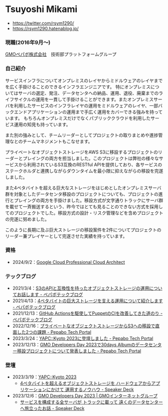# Tsuyoshi Mikami

 - https://twitter.com/rsym1290/
 - https://rsym1290.hatenablog.jp/

### 現職(2016年9月〜)

[GMOペパボ株式会社](https://pepabo.com/)　技術部プラットフォームグループ

### 自己紹介

サービスインフラについてオンプレミスのレイヤからミドルウェアのレイヤまでを広く手掛けることのできるインフラエンジニアです。
特にオンプレミスについてはサーバの選定、発注、データセンタへの納品、運用、退役、廃棄までのライフサイクルの運用を一貫して手掛けることができます。またオンプレミスサーバを利用したサービスのインフラレイヤの運用をミドルウェアのレイヤ、一部バックエンドアプリケーションの運用まで手広く運用をカバーできる強みを持っています。
もちろんオンプレミスだけでなくパブリッククラウドを利用したサービス運用の知見も持っています。

また別の強みとして、チームリーダーとしてプロジェクトの取りまとめや進捗管理なとのチームマネジメントもこなせます。

プライベートなオブジェクトストレージをAWS S3に移設するプロジェクトのリーダーとプレイングの両方を担当しました。このプロジェクトは弊社の様々なサービスから利用されているS3互換のRESTful APIを提供しており、各サービスのステークホルダと連携しながらダウンタイムを最小限に抑えながらの移設を完遂しました。

また4ペタバイトを超える巨大なストレージをはじめとしたオンプレミスサーバ群を対象としたデータセンタ移設のプロジェクトについても、プロジェクトの進行とプレイングの両方を手掛けました。移設方式が文字通りトラックにサーバ群を載せて一斉搬送するという、昨今ではとても見ることのできない方式を採用してのプロジェクトでした。移設方式の設計・リスク管理などを含めプロジェクトの完遂に努めました。

このように長期に及ぶ巨大ストレージの移設案件を2件についてプロジェクトのリーダー兼プレイヤーとして完遂させた実績を持っています。

### 資格

 - 2024/9/2：[Google Cloud Professional Cloud Architect](https://www.credly.com/badges/a7d54a8b-ef65-4015-8d37-5409ab841411/public_url)

### テックブログ

 - 2021/3/4：[S3のAPIと互換性を持ったオブジェクトストレージの運用についてお話します \- ペパボテックブログ](https://tech.pepabo.com/2021/03/04/about-bayt/)
 - 2021/4/13：[4ペタバイトの巨大ストレージを支える運用について紹介します \- ペパボテックブログ](https://tech.pepabo.com/2021/04/13/storage_management/)
 - 2021/12/13：[GitHub Actionsを駆使してPuppetのCIを改善してきた道のり \- ペパボテックブログ](https://tech.pepabo.com/2021/12/13/puppet-ci/)
 - 2022/12/16：[プライベートなオブジェクトストレージからS3への移設で直面した2つの課題 \- Pepabo Tech Portal](https://tech.pepabo.com/2022/12/16/bayt-to-s3-goope/)
 - 2023/3/24：[YAPC::Kyoto 2023に登壇しました \- Pepabo Tech Portal](https://tech.pepabo.com/2023/03/24/yapc-kyoto-2023/)
 - 2023/12/13：[GMO Developers Day 2023で30days Albumのデータセンター移設プロジェクトについて発表しました \- Pepabo Tech Portal](https://tech.pepabo.com/2023/12/13/gmodevday-2023-infra/)

### 登壇

 - 2023/3/19：[YAPC::Kyoto 2023](https://yapcjapan.org/2023kyoto/)
   - [4ペタバイトを超えるオブジェクトストレージを ハードウェアからアプリケーションにかけて 運用するノウハウ \- Speaker Deck](https://speakerdeck.com/rsym1290/4petabaitowochao-eruobuziekutosutoreziwo-hadoueakaraapurikesiyonnikakete-yun-yong-surunouhau)
 - 2023/12/6：[GMO Developers Day 2023 \| GMOインターネットグループ](https://developers.gmo.jp/developersday/)
   - [サービスを構成する全サーバが トラックに載って 遠くのデータセンターへ旅立ったお話 \- Speaker Deck](https://speakerdeck.com/rsym1290/sabisuwogou-cheng-suruquan-sabaga-toratukunizai-tute-yuan-kunodetasentahelu-li-tutaohua)
